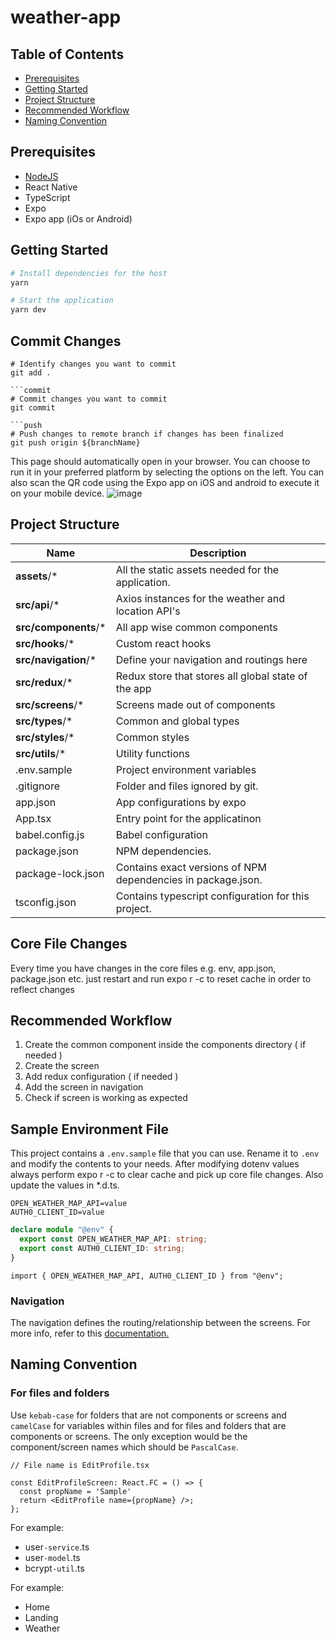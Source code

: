# weather-app

## Table of Contents

- [Prerequisites](#prerequisites)
- [Getting Started](#getting-started)
- [Project Structure](#project-structure)
- [Recommended Workflow](#recommended-workflow)
- [Naming Convention](#naming-convention)

## Prerequisites

- [NodeJS](https://nodejs.org/)
- React Native
- TypeScript
- Expo
- Expo app (iOs or Android)

## Getting Started

```bash
# Install dependencies for the host
yarn

# Start the application
yarn dev
```

## Commit Changes

```add
# Identify changes you want to commit
git add .

```commit
# Commit changes you want to commit
git commit

```push
# Push changes to remote branch if changes has been finalized
git push origin ${branchName}
```

This page should automatically open in your browser. You can choose to run it in your preferred platform by selecting the options on the left. You can also scan the QR code using the Expo app on iOS and android to execute it on your mobile device.
![image](https://user-images.githubusercontent.com/9653764/97178203-236f4d80-17d2-11eb-9b85-c6feb0b505ec.png)

## Project Structure

| Name                          | Description                                                  |
| ----------------------------- | ------------------------------------------------------------ |
| **assets**/\*                 | All the static assets needed for the application.            |
| **src/api**/\*                | Axios instances for the weather and location API's           |
| **src/components**/\*         | All app wise common components                               |
| **src/hooks**/\*              | Custom react hooks                                           |
| **src/navigation**/\*         | Define your navigation and routings here                     |
| **src/redux**/\*              | Redux store that stores all global state of the app          |
| **src/screens**/\*            | Screens made out of components                               |
| **src/types**/\*              | Common and global types                                      |
| **src/styles**/\*             | Common styles                                                |
| **src/utils**/\*              | Utility functions                                            |
| .env.sample                   | Project environment variables                                |
| .gitignore                    | Folder and files ignored by git.                             |
| app.json                      | App configurations by expo                                   |
| App.tsx                       | Entry point for the applicatinon                             |
| babel.config.js               | Babel configuration                                          |
| package.json                  | NPM dependencies.                                            |
| package-lock.json             | Contains exact versions of NPM dependencies in package.json. |
| tsconfig.json                 | Contains typescript configuration for this project.          |

## Core File Changes

Every time you have changes in the core files e.g. env, app.json, package.json etc. just restart and run expo r -c to reset cache in order to reflect changes

## Recommended Workflow

1. Create the common component inside the components directory ( if needed )
2. Create the screen
3. Add redux configuration ( if needed )
4. Add the screen in navigation
5. Check if screen is working as expected

## Sample Environment File

This project contains a `.env.sample` file that you can use. Rename it to `.env` and modify the contents to your needs. After modifying dotenv values always perform expo r -c to clear cache and pick up core file changes. Also update the values in *.d.ts.

```dotenv
OPEN_WEATHER_MAP_API=value
AUTH0_CLIENT_ID=value
```

```*.d.ts
declare module "@env" {
  export const OPEN_WEATHER_MAP_API: string;
  export const AUTH0_CLIENT_ID: string;
}
```

```usage
import { OPEN_WEATHER_MAP_API, AUTH0_CLIENT_ID } from "@env";
```

### Navigation

The navigation defines the routing/relationship between the screens. For more info, refer to this [documentation.](https://reactnavigation.org/docs/navigating)

## Naming Convention

### For files and folders

Use `kebab-case` for folders that are not components or screens and `camelCase` for variables within files and for files and folders that are components or screens. The only exception would be the component/screen names which should be `PascalCase`.

```
// File name is EditProfile.tsx

const EditProfileScreen: React.FC = () => {
  const propName = 'Sample'
  return <EditProfile name={propName} />;
};
```

For example:

- user`-service`.ts
- user`-model`.ts
- bcrypt`-util`.ts

For example:

- Home
- Landing
- Weather
